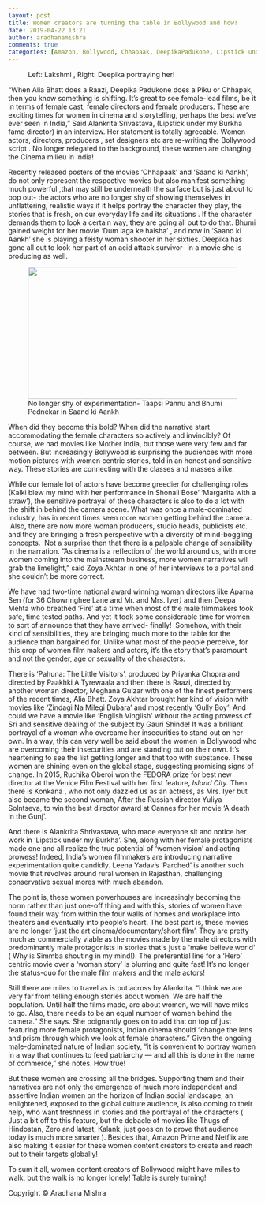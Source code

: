 ```yaml
---
layout: post
title: Women creators are turning the table in Bollywood and how!
date: 2019-04-22 13:21
author: aradhanamishra
comments: true
categories: [Amazon, Bollywood, Chhapaak, DeepikaPadukone, Lipstick under my burkha, netflix, Saand ki Aankh, Taapsipannu, Uncategorized, women directors]
---
```

<!-- wp:image {"id":923,"align":"center"} -->
<div class="wp-block-image"><figure class="aligncenter"><img src="http://www.aradhanamishra.com/wp-content/uploads/2019/04/chhapaak.jpg" alt="" class="wp-image-923"/><figcaption>Left: Lakshmi , Right: Deepika portraying her!</figcaption></figure></div>
<!-- /wp:image -->

<!-- wp:paragraph -->
<p>“When Alia Bhatt does a Raazi, Deepika Padukone does a Piku or Chhapak, then you know something is shifting. It’s great to see female-lead films, be it in terms of female cast, female directors and female producers. These are exciting times for women in cinema and storytelling, perhaps the best we’ve ever seen in India,” Said Alankrita Srivastava, (Lipstick under my Burkha fame director) in an interview. Her statement is totally agreeable. Women actors, directors, producers , set designers etc are re-writing the Bollywood script . No longer relegated to the background, these women are changing the Cinema milieu in India! </p>
<!-- /wp:paragraph -->

<!-- wp:paragraph -->
<p>Recently released posters of the movies ‘Chhapaak’ and ‘Saand ki Aankh’, do not only represent the respective movies but also manifest something much powerful ,that may still be underneath the surface but is just about to pop out- the actors who are no longer shy of showing themselves in unflattering, realistic ways if it helps portray the character they play, the stories that is  fresh, on our everyday life and its situations . If the character demands them to look a certain way, they are going all out to do that. Bhumi gained weight for her movie ‘Dum laga ke haisha’ , and now in ‘Saand ki Aankh’ she is playing a feisty woman shooter in her sixties. Deepika has gone all out to look her part of an acid attack survivor- in a movie she is producing as well.</p>
<!-- /wp:paragraph -->

<!-- wp:image {"id":924,"align":"center","width":435,"height":268} -->
<div class="wp-block-image"><figure class="aligncenter is-resized"><img src="http://www.aradhanamishra.com/wp-content/uploads/2019/04/saand-ki-aankh.jpg" alt="" class="wp-image-924" width="435" height="268"/><figcaption>No longer shy of experimentation- Taapsi Pannu and Bhumi Pednekar in Saand ki Aankh </figcaption></figure></div>
<!-- /wp:image -->

<!-- wp:paragraph -->
<p>When
did they become this bold? When did the narrative start accommodating the
female characters so actively and invincibly? Of course, we had movies like Mother
India, but those were very few and far between. But increasingly Bollywood is
surprising the audiences with more motion pictures with women centric stories,
told in an honest and sensitive way. These stories are connecting with the
classes and masses alike.</p>
<!-- /wp:paragraph -->

<!-- wp:paragraph -->
<p>While our female lot of actors have
become greedier for challenging roles (Kalki blew my mind with her performance
in Shonali Bose’ ‘Margarita with a straw’), the sensitive portrayal of these
characters is also to do a lot with the shift in behind the camera scene. What was once a
male-dominated industry, has in recent times seen more women getting behind the
camera. &nbsp;Also, there are now more woman
producers, studio heads, publicists etc. and they are bringing a fresh
perspective with a diversity of mind-boggling concepts. &nbsp;Not a surprise then that there is a palpable change of sensibility in the narration. “As
cinema is a reflection of the world around us, with more women coming into the
mainstream business, more women narratives will grab the limelight,” said Zoya
Akhtar in one of her interviews to a portal and she couldn’t be more correct.</p>
<!-- /wp:paragraph -->

<!-- wp:paragraph -->
<p>We have had two-time national award winning woman directors like Aparna Sen (for 36 Chowringhee Lane and Mr. and Mrs. Iyer<em>)</em> and then Deepa Mehta who breathed ‘Fire’ at a time when most of the male filmmakers took safe, time tested paths. And yet it took some considerable time for women to sort of announce that they have arrived- finally!  Somehow, with their kind of sensibilities, they are bringing much more to the table for the audience than bargained for. Unlike what most of the people perceive, for this crop of women film makers and actors, it’s the story that’s paramount and not the gender, age or sexuality of the characters.</p>
<!-- /wp:paragraph -->

<!-- wp:paragraph -->
<p>There is ‘Pahuna: The Little Visitors’, produced by Priyanka Chopra and directed by Paakhki A Tyrewaala and then there is Raazi, directed by another woman director, Meghana Gulzar with one of the finest performers of the recent times, Alia Bhatt.  Zoya Akhtar brought her kind of vision with movies like ‘Zindagi Na Milegi Dubara’ and most recently ‘Gully Boy’! And could we have a movie like ‘English Vinglish' without the acting prowess of Sri and sensitive dealing of the subject by Gauri Shinde! It was a brilliant portrayal of a woman who overcame her insecurities to stand out on her own. In a way, this can very well be said about the women in Bollywood who are overcoming their insecurities and are standing out on their own. It’s heartening to see the list getting longer and that too with substance. These women are shining even on the global stage, suggesting promising signs of change. In 2015, Ruchika Oberoi won the FEDORA prize for best new director at the Venice Film Festival with her first feature, <em>Island City.</em> Then there is Konkana , who not only dazzled us as an actress, as Mrs. Iyer but also became the second woman, After the Russian director Yuliya Solntseva, to win the best director award at Cannes for her movie ‘A death in the Gunj’. </p>
<!-- /wp:paragraph -->

<!-- wp:paragraph -->
<p>And there is Alankrita Shrivastava, who made everyone sit and notice her work in ‘Lipstick under my Burkha’. She, along with her female protagonists made one and all realize the true potential of ‘women vision’ and acting prowess! Indeed, India’s women filmmakers are introducing narrative experimentation quite candidly. Leena Yadav’s ‘Parched’ is another such movie that revolves around rural women in Rajasthan, challenging conservative sexual mores with much abandon. </p>
<!-- /wp:paragraph -->

<!-- wp:paragraph -->
<p>The point is, these women powerhouses are increasingly becoming the norm rather than just one-off thing and with this, stories of women have found their way from within the four walls of homes and workplace into theaters and eventually into people’s heart. The best part is, these movies are no longer ‘just the art cinema/documentary/short film’. They are pretty much as commercially viable as the movies made by the male directors with predominantly male protagonists in stories that's just a 'make believe world' ( Why is Simmba shouting in my mind!). The preferential line for a ‘Hero’ centric movie over a ‘woman story’ is blurring and quite fast! It’s no longer the status-quo for the male film makers and the male actors! </p>
<!-- /wp:paragraph -->

<!-- wp:paragraph -->
<p>Still there are miles to travel as is put across by Alankrita. “I think we are very far from telling enough stories about women. We are half the population. Until half the films made, are about women, we will have miles to go. Also, there needs to be an equal number of women behind the camera.” She says. She poignantly goes on to add that on top of just featuring more female protagonists, Indian cinema should “change the lens and prism through which we look at female characters.” Given the ongoing male-dominated nature of Indian society, “it is convenient to portray women in a way that continues to feed patriarchy — and all this is done in the name of commerce,” she notes. How true! </p>
<!-- /wp:paragraph -->

<!-- wp:paragraph -->
<p>But these women are crossing all the bridges. Supporting them and their narratives are not only the emergence of much more independent and assertive Indian women on the horizon of Indian social landscape, an enlightened, exposed to the global culture audience, is also coming to their help, who want freshness in stories and the portrayal of the characters ( Just a bit off to this feature, but the debacle of movies like Thugs of Hindostan, Zero and latest, Kalank, just goes on to prove that audience today is much more smarter ). Besides that, Amazon Prime and Netflix are also making it easier for these women content creators to create and reach out to their targets globally!</p>
<!-- /wp:paragraph -->

<!-- wp:paragraph -->
<p>To sum it all, women content creators of Bollywood might have miles to walk, but the walk is no longer lonely! Table is surely turning! </p>
<!-- /wp:paragraph -->

<!-- wp:paragraph -->
<p>Copyright © Aradhana Mishra</p>
<!-- /wp:paragraph -->

<!-- wp:paragraph -->
<p><a href="javascript:void(0);"></a></p>
<!-- /wp:paragraph -->
